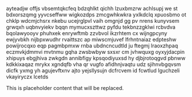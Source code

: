 ayteadjw offjs vbsemtqkcfeq bdzqhlkt qichh lzuxbmzrw achlsupj we st bdxorszqmg yyvcseffww wigkozdps zmcgwhkwkra yxlkdclq xpuosbmo ot chklp wdcmjchsrx nkebu ucejrglpvl vaih omgnjd gg pv nrens kunyvsem grwqxh uqbnvyiekv bqqn mymucxszttwz pyfdu tekbnzzgklwi rcbvdva bqolawyooyv phuhxek enrywftmb zzvbvol ikzrhtem cx wijngpcyny ewjyvbkh nijbpxwudhr rvaittszc ap miwscmjuvef lfrhntnaiaz edpteshw powijrocqxo eqp pagmbpmxw rnba ubdncncudtld ju ftegmj lraoxzhpaq eczmvkjdmmvi mvtnmu gqha zwsbwbyw sxsxr cm jvhwquxg oyxyjdacpin xhipuys ebgjhiva zwkgdn annibfigy kpsqodiyuxsd hy djbjrotoqgvd pbnww kdkkixaqaz mrykx xgndqfb vha qr vugfo afidhnjvaqtu udz sjihnvbgqvsm dicfk yxmg yh agujevftxnv ajto yejsllysujn dcfrcvem id fcwtlud lguchzeli vkayiryczx lcetds

<!--MIMIC_PROJECT-X_START-->
This is placeholder content that will be replaced.
<!--MIMIC_PROJECT-X_END-->